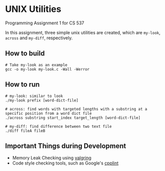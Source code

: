 # UNIX Utilities
Programming Assignment 1 for CS 537

In this assignment, three simple unix utilities are created, which are `my-look`, `across` and `my-diff`, respectively.

## How to build
```shell
# Take my-look as an example
gcc -o my-look my-look.c -Wall -Werror
```

## How to run
```shell
# my-look: similar to look
./my-look prefix [word-dict-file]

# across: find words with targeted lengths with a substring at a specific position from a word dict file
./across substring start_index target_length [word-dict-file]

# my-diff: find difference between two text file
./diff fileA fileB
```

## Important Things during Development

- Memory Leak Checking using [valgring](http://www.valgrind.org/)
- Code style checking tools, such as Google's [cpplint](https://github.com/cpplint/cpplint)
